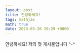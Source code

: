 ```yaml
---
layout: post
title: 안녕하세요!
tags: mathjax
math: true
date: 2023-03-26 20:29 +0800
---
```


안녕하세요! 저의 첫 게시물입니다 ^-^